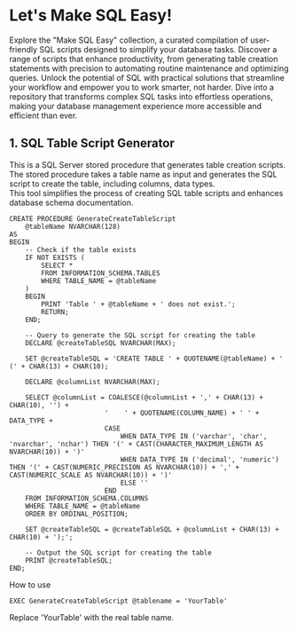# Let's Make SQL Easy!
Explore the "Make SQL Easy" collection, a curated compilation of user-friendly SQL scripts designed to simplify your database tasks. Discover a range of scripts that enhance productivity, from generating table creation statements with precision to automating routine maintenance and optimizing queries. Unlock the potential of SQL with practical solutions that streamline your workflow and empower you to work smarter, not harder. Dive into a repository that transforms complex SQL tasks into effortless operations, making your database management experience more accessible and efficient than ever.

## 1. SQL Table Script Generator

This is a SQL Server stored procedure that generates table creation scripts.  
The stored procedure takes a table name as input and generates the SQL script to create the table, including columns, data types.  
This tool simplifies the process of creating SQL table scripts and enhances database schema documentation.  
```
CREATE PROCEDURE GenerateCreateTableScript
    @tableName NVARCHAR(128)
AS
BEGIN
    -- Check if the table exists
    IF NOT EXISTS (
        SELECT *
        FROM INFORMATION_SCHEMA.TABLES
        WHERE TABLE_NAME = @tableName
    )
    BEGIN
        PRINT 'Table ' + @tableName + ' does not exist.';
        RETURN;
    END;

    -- Query to generate the SQL script for creating the table
    DECLARE @createTableSQL NVARCHAR(MAX);

    SET @createTableSQL = 'CREATE TABLE ' + QUOTENAME(@tableName) + ' (' + CHAR(13) + CHAR(10);

    DECLARE @columnList NVARCHAR(MAX);

    SELECT @columnList = COALESCE(@columnList + ',' + CHAR(13) + CHAR(10), '') + 
                        '    ' + QUOTENAME(COLUMN_NAME) + ' ' + DATA_TYPE +
                        CASE 
                            WHEN DATA_TYPE IN ('varchar', 'char', 'nvarchar', 'nchar') THEN '(' + CAST(CHARACTER_MAXIMUM_LENGTH AS NVARCHAR(10)) + ')'
                            WHEN DATA_TYPE IN ('decimal', 'numeric') THEN '(' + CAST(NUMERIC_PRECISION AS NVARCHAR(10)) + ',' + CAST(NUMERIC_SCALE AS NVARCHAR(10)) + ')'
                            ELSE ''
                        END
    FROM INFORMATION_SCHEMA.COLUMNS
    WHERE TABLE_NAME = @tableName
    ORDER BY ORDINAL_POSITION;

    SET @createTableSQL = @createTableSQL + @columnList + CHAR(13) + CHAR(10) + ');';

    -- Output the SQL script for creating the table
    PRINT @createTableSQL;
END;
```
How to use
```
EXEC GenerateCreateTableScript @tablename = 'YourTable'
```
Replace 'YourTable' with the real table name.
